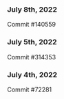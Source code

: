 ### July 8th, 2022

Commit #140559

### July 5th, 2022

Commit #314353


### July 4th, 2022

Commit #72281
